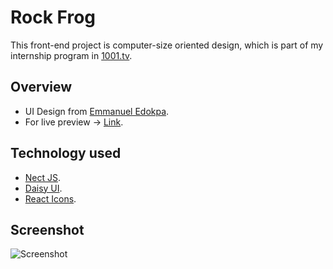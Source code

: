 # Rock Frog

This front-end project is computer-size oriented design, which is part of my internship program in [1001.tv](https://1001.tv).

## Overview

- UI Design from [Emmanuel Edokpa](https://dribbble.com/shots/17514939-Movie-Dashboard-Design).
- For live preview -> [Link](https://rock-frog.vercel.app/).

## Technology used

- [Nect JS](https://nextjs.org/).
- [Daisy UI](https://daisyui.com/).
- [React Icons](https://react-icons.github.io/react-icons/).

## Screenshot

![Screenshot](./public/screenshot.png)
